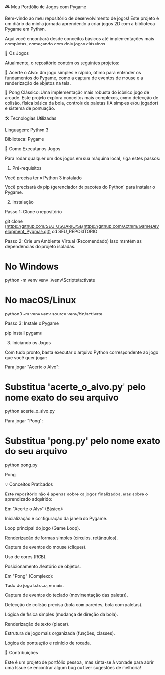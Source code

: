 🎮 Meu Portfólio de Jogos com Pygame

Bem-vindo ao meu repositório de desenvolvimento de jogos! Este projeto é um diário da minha jornada aprendendo a criar jogos 2D com a biblioteca Pygame em Python.

Aqui você encontrará desde conceitos básicos até implementações mais completas, começando com dois jogos clássicos.

👾 Os Jogos

Atualmente, o repositório contém os seguintes projetos:

🎯 Acerte o Alvo: Um jogo simples e rápido, ótimo para entender os fundamentos do Pygame, como a captura de eventos de mouse e a renderização de objetos na tela.

🏓 Pong Clássico: Uma implementação mais robusta do icônico jogo de arcade. Este projeto explora conceitos mais complexos, como detecção de colisão, física básica da bola, controle de paletas (IA simples e/ou jogador) e sistema de pontuação.

🛠️ Tecnologias Utilizadas

Linguagem: Python 3

Biblioteca: Pygame

🚀 Como Executar os Jogos

Para rodar qualquer um dos jogos em sua máquina local, siga estes passos:

1. Pré-requisitos

Você precisa ter o Python 3 instalado.

Você precisará do pip (gerenciador de pacotes do Python) para instalar o Pygame.

2. Instalação

Passo 1: Clone o repositório

git clone [https://github.com/SEU_USUARIO/SE(https://github.com/Acthim/GameDevelopment_Pygmae.git)
cd SEU_REPOSITORIO

Passo 2: Crie um Ambiente Virtual (Recomendado)
Isso mantém as dependências do projeto isoladas.

# No Windows
python -m venv venv
.\venv\Scripts\activate

# No macOS/Linux
python3 -m venv venv
source venv/bin/activate


Passo 3: Instale o Pygame

pip install pygame


3. Iniciando os Jogos

Com tudo pronto, basta executar o arquivo Python correspondente ao jogo que você quer jogar:

Para jogar "Acerte o Alvo":

# Substitua 'acerte_o_alvo.py' pelo nome exato do seu arquivo
python acerte_o_alvo.py


Para jogar "Pong":

# Substitua 'pong.py' pelo nome exato do seu arquivo
python pong.py


Pong


💡 Conceitos Praticados

Este repositório não é apenas sobre os jogos finalizados, mas sobre o aprendizado adquirido:

Em "Acerte o Alvo" (Básico):

Inicialização e configuração da janela do Pygame.

Loop principal do jogo (Game Loop).

Renderização de formas simples (círculos, retângulos).

Captura de eventos do mouse (cliques).

Uso de cores (RGB).

Posicionamento aleatório de objetos.

Em "Pong" (Complexo):

Tudo do jogo básico, e mais:

Captura de eventos do teclado (movimentação das paletas).

Detecção de colisão precisa (bola com paredes, bola com paletas).

Lógica de física simples (mudança de direção da bola).

Renderização de texto (placar).

Estrutura de jogo mais organizada (funções, classes).

Lógica de pontuação e reinício de rodada.

🤝 Contribuições

Este é um projeto de portfólio pessoal, mas sinta-se à vontade para abrir uma Issue se encontrar algum bug ou tiver sugestões de melhoria!
